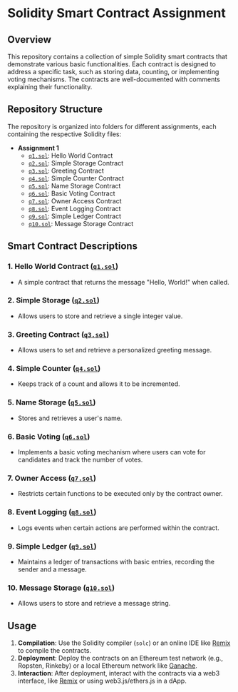 # Solidity Smart Contract Assignment

## Overview
This repository contains a collection of simple Solidity smart contracts that demonstrate various basic functionalities. Each contract is designed to address a specific task, such as storing data, counting, or implementing voting mechanisms. The contracts are well-documented with comments explaining their functionality.

## Repository Structure
The repository is organized into folders for different assignments, each containing the respective Solidity files:

- **Assignment 1**
  - [`q1.sol`](./assignment1/q1.sol): Hello World Contract
  - [`q2.sol`](./assignment1/q2.sol): Simple Storage Contract
  - [`q3.sol`](./assignment1/q3.sol): Greeting Contract
  - [`q4.sol`](./assignment1/q4.sol): Simple Counter Contract
  - [`q5.sol`](./assignment1/q5.sol): Name Storage Contract
  - [`q6.sol`](./assignment1/q6.sol): Basic Voting Contract
  - [`q7.sol`](./assignment1/q7.sol): Owner Access Contract
  - [`q8.sol`](./assignment1/q8.sol): Event Logging Contract
  - [`q9.sol`](./assignment1/q9.sol): Simple Ledger Contract
  - [`q10.sol`](./assignment1/q10.sol): Message Storage Contract

## Smart Contract Descriptions

### 1. **Hello World Contract ([`q1.sol`](./assignment1/q1.sol))**
   - A simple contract that returns the message "Hello, World!" when called.

### 2. **Simple Storage ([`q2.sol`](./assignment1/q2.sol))**
   - Allows users to store and retrieve a single integer value.

### 3. **Greeting Contract ([`q3.sol`](./assignment1/q3.sol))**
   - Allows users to set and retrieve a personalized greeting message.

### 4. **Simple Counter ([`q4.sol`](./assignment1/q4.sol))**
   - Keeps track of a count and allows it to be incremented.

### 5. **Name Storage ([`q5.sol`](./assignment1/q5.sol))**
   - Stores and retrieves a user's name.

### 6. **Basic Voting ([`q6.sol`](./assignment1/q6.sol))**
   - Implements a basic voting mechanism where users can vote for candidates and track the number of votes.

### 7. **Owner Access ([`q7.sol`](./assignment1/q7.sol))**
   - Restricts certain functions to be executed only by the contract owner.

### 8. **Event Logging ([`q8.sol`](./assignment1/q8.sol))**
   - Logs events when certain actions are performed within the contract.

### 9. **Simple Ledger ([`q9.sol`](./assignment1/q9.sol))**
   - Maintains a ledger of transactions with basic entries, recording the sender and a message.

### 10. **Message Storage ([`q10.sol`](./assignment1/q10.sol))**
   - Allows users to store and retrieve a message string.

## Usage

1. **Compilation**: Use the Solidity compiler (`solc`) or an online IDE like [Remix](https://remix.ethereum.org/) to compile the contracts.
2. **Deployment**: Deploy the contracts on an Ethereum test network (e.g., Ropsten, Rinkeby) or a local Ethereum network like [Ganache](https://www.trufflesuite.com/ganache).
3. **Interaction**: After deployment, interact with the contracts via a web3 interface, like [Remix](https://remix.ethereum.org/) or using web3.js/ethers.js in a dApp.


